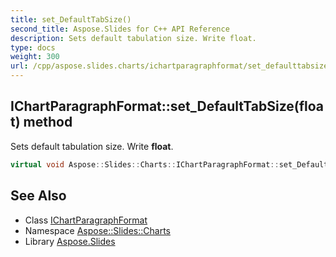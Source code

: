 ```yaml
---
title: set_DefaultTabSize()
second_title: Aspose.Slides for C++ API Reference
description: Sets default tabulation size. Write float.
type: docs
weight: 300
url: /cpp/aspose.slides.charts/ichartparagraphformat/set_defaulttabsize/
---
```

## IChartParagraphFormat::set_DefaultTabSize(float) method


Sets default tabulation size. Write **float**.

```cpp
virtual void Aspose::Slides::Charts::IChartParagraphFormat::set_DefaultTabSize(float value)=0
```

## See Also

* Class [IChartParagraphFormat](./)
* Namespace [Aspose::Slides::Charts](../)
* Library [Aspose.Slides](../../)